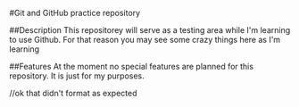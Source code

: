 #Git and GitHub practice repository

##Description 
This repositorey will serve as a testing area while I'm learning to use Github.  For that reason you may see some crazy things here as I'm learning 

##Features 
At the moment no special features are planned for this repository.  It is just for my purposes. 

//ok that didn't format as expected 
